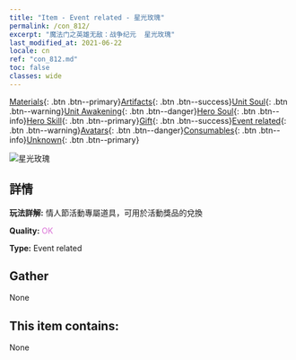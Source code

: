 ```yaml
---
title: "Item - Event related - 星光玫瑰"
permalink: /con_812/
excerpt: "魔法门之英雄无敌：战争纪元  星光玫瑰"
last_modified_at: 2021-06-22
locale: cn
ref: "con_812.md"
toc: false
classes: wide
---
```

 [Materials](/ItemsCN/){: .btn .btn--primary}[Artifacts](/ItemsCN/Artifacts/){: .btn .btn--success}[Unit Soul](/ItemsCN/UnitSoul/){: .btn .btn--warning}[Unit Awakening](/ItemsCN/UnitAwakening/){: .btn .btn--danger}[Hero Soul](/ItemsCN/HeroSoul/){: .btn .btn--info}[Hero Skill](/ItemsCN/HeroSkill/){: .btn .btn--primary}[Gift](/ItemsCN/Gift/){: .btn .btn--success}[Event related](/ItemsCN/Events/){: .btn .btn--warning}[Avatars](/ItemsCN/Avatars/){: .btn .btn--danger}[Consumables](/ItemsCN/Consumables/){: .btn .btn--info}[Unknown](/ItemsCN/Unknown/){: .btn .btn--primary}

 ![星光玫瑰](/images/t/i_3060.png)

## 詳情
 **玩法詳解:** 情人節活動專屬道具，可用於活動獎品的兌換

 **Quality:** <span style="color: #DA70D6">OK</span>

 **Type:** Event related

## Gather

  None

## This item contains:

  None

